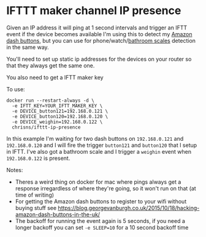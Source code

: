 # IFTTT maker channel IP presence

Given an IP address it will ping at 1 second intervals and trigger an IFTT event if the device becomes available
I'm using this to detect my [Amazon dash buttons](https://www.amazon.com/Dash-Buttons/b?&node=10667898011), but you can use for phone/watch/[bathroom scales](https://www.withings.com/us/en/products/body) detection in the same way.

You'll need to set up static ip addresses for the devices on your router so that they always get the same one.

You also need to get a IFTT maker key

To use:
```
docker run --restart-always -d \
  -e IFTT_KEY=YOUR_IFTT_MAKER_KEY \
  -e DEVICE_button121=192.168.0.121 \
  -e DEVICE_button120=192.168.0.120 \
  -e DEVICE_weighin=192.168.0.122 \
  chrisns/ifttt-ip-presence
```

In this example I'm waiting for two dash buttons on `192.168.0.121` and `192.168.0.120` and I will fire the trigger `button121` and `button120` that I setup in IFTT.
I've also got a bathroom scale and I trigger a `weighin` event when `192.168.0.122` is present.

Notes:
- Theres a weird thing on docker for mac where pings always get a response irregardless of where they're going, so it won't run on that (at time of writing)
- For getting the Amazon dash buttons to register to your wifi without buying stuff see https://blog.georgevanburgh.co.uk/2015/10/18/hacking-amazon-dash-buttons-in-the-uk/
- The backoff for running the event again is 5 seconds, if you need a longer backoff you can set `-e SLEEP=10` for a 10 second backoff time
